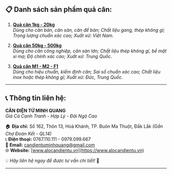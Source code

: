 ## 📋 Danh sách sản phẩm quả cân:

1. [**Quả cân 1kg - 20kg**](https://alocandientu.vn/san-pham/qua-can)  
   *Dùng cho cân bàn, cân sàn, cân để bàn; Chất liệu gang, thép không gỉ; Trọng lượng chuẩn xác cao; Xuất xứ: Việt Nam.*

2. [**Quả cân 50kg - 500kg**](https://alocandientu.vn/san-pham/qua-can)  
   *Dùng cho cân công nghiệp, cân sàn lớn; Chất liệu thép không gỉ, bề mặt xi mạ; Độ chính xác cao; Xuất xứ: Trung Quốc.*

3. [**Quả cân M1 - M2 - F1**](https://alocandientu.vn/san-pham/qua-can)  
   *Dùng cho hiệu chuẩn, kiểm định cân; Sai số chuẩn xác cao; Chất liệu inox hoặc thép không gỉ; Xuất xứ: Đức, Trung Quốc.*

---

## 📞 Thông tin liên hệ:

**CÂN ĐIỆN TỬ MINH QUANG**  
*Giá Cả Cạnh Tranh - Hợp Lý - Đãi Ngộ Cao*

🏠 **Địa chỉ:** Số 162, Thôn 13, Hoà Khánh, TP. Buôn Ma Thuột, Đắk Lắk *(Gần Chợ Đoàn Kết - QL14)*  
📞 **Điện thoại:** 0767.110.111 - 0979.099.667  
📧 **Email:** [candientuminhquang@gmail.com](mailto:candientuminhquang@gmail.com)  
🌐 **Website:** [www.alocandientu.vn](https://www.alocandientu.vn)  

💡 *Hãy liên hệ ngay để được tư vấn chi tiết!* 🚀

---

